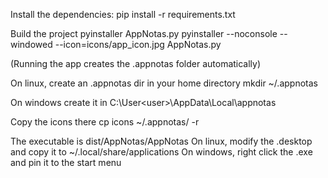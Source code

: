Install the dependencies:
pip install -r requirements.txt

Build the project
pyinstaller AppNotas.py
pyinstaller --noconsole --windowed --icon=icons/app_icon.jpg AppNotas.py

(Running the app creates the .appnotas folder automatically)

On linux, create an .appnotas dir in your home directory
mkdir ~/.appnotas

On windows create it in C:\User\<user>\AppData\Local\appnotas

Copy the icons there
cp icons ~/.appnotas/ -r


The executable is dist/AppNotas/AppNotas
On linux, modify the .desktop and copy it to ~/.local/share/applications
On windows, right click the .exe and pin it to the start menu
